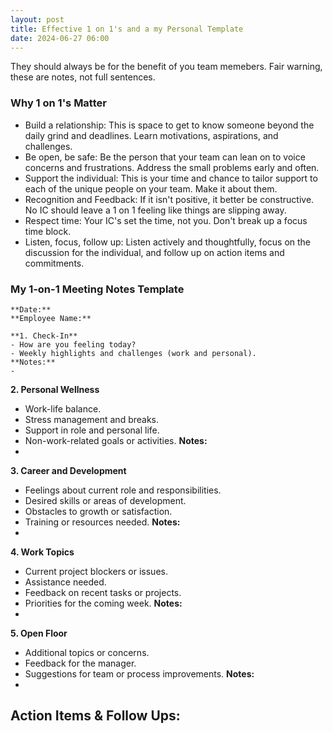 ```yaml
---
layout: post
title: Effective 1 on 1's and a my Personal Template
date: 2024-06-27 06:00
---
```


They should always be for the benefit of you team memebers. Fair warning, these are notes, not full sentences.

### Why 1 on 1's Matter

- Build a relationship: This is space to get to know someone beyond the daily grind and deadlines. Learn motivations, aspirations, and challenges.
- Be open, be safe: Be the person that your team can lean on to voice concerns and frustrations. Address the small problems early and often.
- Support the individual: This is your time and chance to tailor support to each of the unique people on your team. Make it about them.
- Recognition and Feedback: If it isn't positive, it better be constructive. No IC should leave a 1 on 1 feeling like things are slipping away.
- Respect time: Your IC's set the time, not you. Don't break up a focus time block.
- Listen, focus, follow up: Listen actively and thoughtfully, focus on the discussion for the individual, and follow up on action items and commitments.


### My 1-on-1 Meeting Notes Template

```
**Date:** 
**Employee Name:** 

**1. Check-In**
- How are you feeling today?
- Weekly highlights and challenges (work and personal).
**Notes:**
- 
```

**2. Personal Wellness**
- Work-life balance.
- Stress management and breaks.
- Support in role and personal life.
- Non-work-related goals or activities.
**Notes:**
- 

**3. Career and Development**
- Feelings about current role and responsibilities.
- Desired skills or areas of development.
- Obstacles to growth or satisfaction.
- Training or resources needed.
**Notes:**
- 

**4. Work Topics**
- Current project blockers or issues.
- Assistance needed.
- Feedback on recent tasks or projects.
- Priorities for the coming week.
**Notes:**
- 

**5. Open Floor**
- Additional topics or concerns.
- Feedback for the manager.
- Suggestions for team or process improvements.
**Notes:**
- 

**Action Items & Follow Ups:**
- 
```

